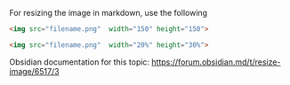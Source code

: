 For resizing the image in markdown, use the following

```markdown
<img src="filename.png"  width="150" height="150">

<img src="filename.png"  width="20%" height="30%">
```


Obsidian documentation for this topic: https://forum.obsidian.md/t/resize-image/6517/3 
